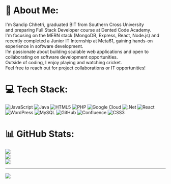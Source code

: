 # 💫 About Me:
I'm Sandip Chhetri, graduated BIT from Southern Cross University <br> and preparing Full Stack Developer  course at  Dented Code Academy.  <br>I'm focusing on the MERN stack (MongoDB, Express, React, Node.js) and <br>recently completed a Junior IT Internship at Meta61, gaining hands-on experience in software development. <br>I’m passionate about building scalable web applications and open to collaborating on software development opportunities. <br>Outside of coding, I enjoy playing and watching cricket. <br>Feel free to reach out for project collaborations or IT opportunities!


# 💻 Tech Stack:
![JavaScript](https://img.shields.io/badge/javascript-%23323330.svg?style=for-the-badge&logo=javascript&logoColor=%23F7DF1E) ![Java](https://img.shields.io/badge/java-%23ED8B00.svg?style=for-the-badge&logo=openjdk&logoColor=white) ![HTML5](https://img.shields.io/badge/html5-%23E34F26.svg?style=for-the-badge&logo=html5&logoColor=white) ![PHP](https://img.shields.io/badge/php-%23777BB4.svg?style=for-the-badge&logo=php&logoColor=white) ![Google Cloud](https://img.shields.io/badge/GoogleCloud-%234285F4.svg?style=for-the-badge&logo=google-cloud&logoColor=white) ![.Net](https://img.shields.io/badge/.NET-5C2D91?style=for-the-badge&logo=.net&logoColor=white) ![React](https://img.shields.io/badge/react-%2320232a.svg?style=for-the-badge&logo=react&logoColor=%2361DAFB) ![WordPress](https://img.shields.io/badge/WordPress-%23117AC9.svg?style=for-the-badge&logo=WordPress&logoColor=white) ![MySQL](https://img.shields.io/badge/mysql-4479A1.svg?style=for-the-badge&logo=mysql&logoColor=white) ![GitHub](https://img.shields.io/badge/github-%23121011.svg?style=for-the-badge&logo=github&logoColor=white) ![Confluence](https://img.shields.io/badge/confluence-%23172BF4.svg?style=for-the-badge&logo=confluence&logoColor=white) ![CSS3](https://img.shields.io/badge/css3-%231572B6.svg?style=for-the-badge&logo=css3&logoColor=white)
# 📊 GitHub Stats:
![](https://github-readme-stats.vercel.app/api?username=sandipchhetri23&theme=dark&hide_border=false&include_all_commits=false&count_private=false)<br/>
![](https://github-readme-streak-stats.herokuapp.com/?user=sandipchhetri23&theme=dark&hide_border=false)<br/>
![](https://github-readme-stats.vercel.app/api/top-langs/?username=sandipchhetri23&theme=dark&hide_border=false&include_all_commits=false&count_private=false&layout=compact)

---
[![](https://visitcount.itsvg.in/api?id=sandipchhetri23&icon=0&color=0)](https://visitcount.itsvg.in)

<!-- Proudly created with GPRM ( https://gprm.itsvg.in ) -->
